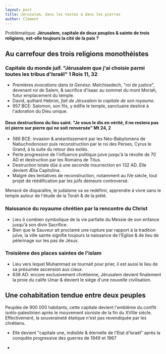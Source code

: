 ```yaml
---
layout: post
title: Jérusalem, dans les textes & dans les pierres
author: Clément
---
```


Problématique: **Jérusalem, capitale de deux peuples & sainte de trois religions, est-elle toujours la cité de la paix ?**

## Au carrefour des trois religions monothéistes

### Capitale du monde juif. "Jérusalem que j'ai choisie parmi toutes les tribus d'Israël" 1 Rois 11, 32

- Premières *évocations dans la Genèse*: Melchisedech, "roi de justice", devenant roi de Salem, & sacrifice d'Isaac au sommet du mont Moriah, futur emplacement du temple.
- David, quittant Hebron, *fait de Jérusalem la capitale de son royaume*.
- 957 BCE: Salomon, son fils, y édifie le temple, sanctuaire destiné à l'adoration du Dieu unique.

#### Deux destructions du lieu saint. "Je vous le dis en vérité, il ne restera pas ici pierre sur pierre qui ne soit renversée" Mt 24, 2

- 586 BCE: invasion & anéantissement par les Néo-Babyloniens de Nabuchodonosor puis reconstruction par le roi des Perses, Cyrus le Grand, à la suite du retour des exilés.
- Perte progressive de l'influence politique juive jusqu'à la révolte de 70 AD et destruction par les Romains de Titus.
- Destruction totale dûe à une seconde insurrection en 132 AD. Elle devient Ælia Capitolina.
- Malgré des tentatives de reconstruction, notamment au IVe siècle, tout projet de réédification par les juifs demeure controversé.

Menacé de disparaître, le judaïsme va se redéfinir, apprendre à vivre sans le temple autour de l'étude de la Torah & de la piété.

### Naissance du royaume chrétien par la rencontre du Christ

- Lieu ô combien symbolique de la vie parfaite du Messie de son enfance jusqu'à son divin Sacrifice.
- Bien que le Sauveur ait proclamé une rupture par rapport à la tradition juive, la ville sainte signifie toujours la naissance de l'Eglise & de lieu de pèlerinage sur les pas de Jésus.

### Troisième des places saintes de l'islam

- Lieu vers lequel Muhammad se tournait pour prier, il est aussi le lieu de sa présumée ascension aux cieux.
- 638 AD: encore exclusivement chrétienne, Jérusalem devient finalement la proie du calife Umar & devient le siège d'une nouvelle civilisation.

## Une cohabitation tendue entre deux peuples

Peuplée de 900 000 habitants, cette capitale devient l'emblème du conflit isrélo-palestinien après le mouvement sioniste de la fin du XVIIIe siècle. Effectivement, la souveraineté étatique n'est pas revendiquée par les chrétiens.

- Elle devient "capitale une, indisible & éternelle de l'Etat d'Israël" après la conquête progressive des guerres de 1949 et 1967

- 
